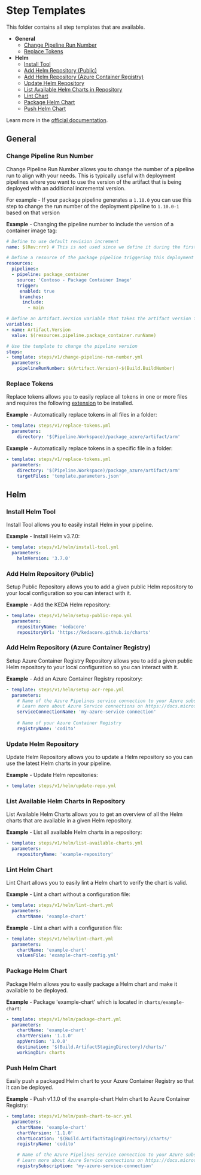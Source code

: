 # Step Templates

This folder contains all step templates that are available.

- **General**
  - [Change Pipeline Run Number](#change-pipeline-run-number)
  - [Replace Tokens](#replace-tokens)
- **Helm**
  - [Install Tool](#install-helm-tool)
  - [Add Helm Repository (Public)](#add-helm-repository-public)
  - [Add Helm Repository (Azure Container Registry)](#add-helm-repository-azure-container-registry)
  - [Update Helm Repository](#update-helm-repository)
  - [List Available Helm Charts in Repository](#list-available-helm-charts-in-repository)
  - [Lint Chart](#lint-helm-chart)
  - [Package Helm Chart](#package-helm-chart)
  - [Push Helm Chart](#push-helm-chart)

Learn more in the [official documentation](https://docs.microsoft.com/en-us/azure/devops/pipelines/yaml-schema?view=azure-devops&tabs=schema%2Cparameter-schema#step-templates).

## General

### Change Pipeline Run Number

Change Pipeline Run Number allows you to change the number of a pipeline run to align with your needs. This is typically useful with deployment pipelines where you want to use the version of the artifact that is being deployed with an additional incremental version.

For example - If your package pipeline generates a `1.10.0` you can use this step to change the run number of the deployment pipeline to `1.10.0-1` based on that version

**Example** - Changing the pipeline number to include the version of a container image tag:

```yaml
# Define to use default revision increment
name: $(Rev:rrr) # This is not used since we define it during the first stage

# Define a resource of the package pipeline triggering this deployment
resources:
  pipelines:
  - pipeline: package_container
    source: 'Contoso - Package Container Image'
    trigger:
     enabled: true
     branches:
      include:
        - main

# Define an Artifact.Version variable that takes the artifact version from the package pipeline
variables:
- name: Artifact.Version
  value: $(resources.pipeline.package_container.runName)

# Use the template to change the pipeline version
steps:
- template: steps/v1/change-pipeline-run-number.yml
  parameters:
    pipelineRunNumber: $(Artifact.Version)-$(Build.BuildNumber)
```

### Replace Tokens

Replace tokens allows you to easily replace all tokens in one or more files and requires the following [extension](https://marketplace.visualstudio.com/items?itemName=qetza.replacetokens) to be installed.

**Example** - Automatically replace tokens in all files in a folder:

```yaml
- template: steps/v1/replace-tokens.yml
  parameters:
    directory: '$(Pipeline.Workspace)/package_azure/artifact/arm'
```

**Example** - Automatically replace tokens in a specific file in a folder:

```yaml
- template: steps/v1/replace-tokens.yml
  parameters:
    directory: '$(Pipeline.Workspace)/package_azure/artifact/arm'
    targetFiles: 'template.parameters.json'
```

## Helm

### Install Helm Tool

Install Tool allows you to easily install Helm in your pipeline.

**Example** - Install Helm v3.7.0:

```yaml
- template: steps/v1/helm/install-tool.yml
  parameters:
    helmVersion: '3.7.0'
```

### Add Helm Repository (Public)

Setup Public Repository allows you to add a given public Helm repository to your local configuration so you can interact with it.

**Example** - Add the KEDA Helm repository:

```yaml
- template: steps/v1/helm/setup-public-repo.yml
  parameters:
    repositoryName: 'kedacore'
    repositoryUrl: 'https://kedacore.github.io/charts'
```

### Add Helm Repository (Azure Container Registry)

Setup Azure Container Registry Repository allows you to add a given public Helm repository to your local configuration so you can interact with it.

**Example** - Add an Azure Container Registry repository:

```yaml
- template: steps/v1/helm/setup-acr-repo.yml
  parameters:
    # Name of the Azure Pipelines service connection to your Azure subscription
    # Learn more about Azure Service connections on https://docs.microsoft.com/en-us/azure/devops/pipelines/library/service-endpoints?view=azure-devops&tabs=yaml#azure-resource-manager-service-connection
    serviceConnectionName: 'my-azure-service-connection'
    
    # Name of your Azure Container Registry
    registryName: 'codito'
```

### Update Helm Repository

Update Helm Repository allows you to update a Helm repository so you can use the latest Helm charts in your pipeline.

**Example** - Update Helm repositories:

```yaml
- template: steps/v1/helm/update-repo.yml
```

### List Available Helm Charts in Repository

List Available Helm Charts allows you to get an overview of all the Helm charts that are available in a given Helm repository.

**Example** - List all available Helm charts in a repository:

```yaml
- template: steps/v1/helm/list-available-charts.yml
  parameters:
    repositoryName: 'example-repository'
```

### Lint Helm Chart

Lint Chart allows you to easily lint a Helm chart to verify the chart is valid.

**Example** - Lint a chart without a configuration file:

```yaml
- template: steps/v1/helm/lint-chart.yml
  parameters:
    chartName: 'example-chart'
```

**Example** - Lint a chart with a configuration file:

```yaml
- template: steps/v1/helm/lint-chart.yml
  parameters:
    chartName: 'example-chart'
    valuesFile: 'example-chart-config.yml'
```

### Package Helm Chart

Package Helm allows you to easily package a Helm chart and make it available to be deployed.

**Example** - Package 'example-chart' which is located in `charts/example-chart`:

```yaml
- template: steps/v1/helm/package-chart.yml
  parameters:
    chartName: 'example-chart'
    chartVersion: '1.1.0'
    appVersion: '1.0.0'
    destination: '$(Build.ArtifactStagingDirectory)/charts/'
    workingDir: charts
```

### Push Helm Chart

Easily push a packaged Helm chart to your Azure Container Registry so that it can be deployed.

**Example** - Push v1.1.0 of the example-chart Helm chart to Azure Container Registry:

```yaml
- template: steps/v1/helm/push-chart-to-acr.yml
  parameters:
    chartName: 'example-chart'
    chartVersion: '1.1.0'
    chartLocation: '$(Build.ArtifactStagingDirectory)/charts/'
    registryName: 'codito'

    # Name of the Azure Pipelines service connection to your Azure subscription
    # Learn more about Azure Service connections on https://docs.microsoft.com/en-us/azure/devops/pipelines/library/service-endpoints?view=azure-devops&tabs=yaml#azure-resource-manager-service-connection
    registrySubscription: 'my-azure-service-connection'
```
